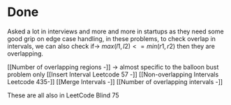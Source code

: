# Done
Asked a lot in interviews and more and more in startups as they need some good grip on edge case handling,
in these problems, to check overlap in intervals, we can also check if->
$max(l1, l2)<=min(r1, r2)$ then they are overlapping.

[[Number of overlapping regions -]] ->  almost specific to the balloon bust problem only
[[Insert Interval Leetcode 57 -]]
[[Non-overlapping Intervals Leetcode 435-]]
[[Merge Intervals -]]
[[Number of overlapping intervals -]]

These are all also in LeetCode Blind 75